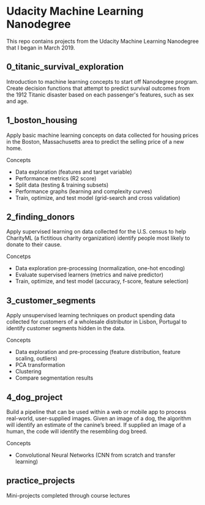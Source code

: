 # Udacity Machine Learning Nanodegree
This repo contains projects from the Udacity Machine Learning Nanodegree that I began in March 2019.

## 0_titanic_survival_exploration
Introduction to machine learning concepts to start off Nanodegree program. Create decision functions that attempt to predict survival outcomes from the 1912 Titanic disaster based on each passenger's features, such as sex and age.


## 1_boston_housing
Apply basic machine learning concepts on data collected for housing prices in the Boston, Massachusetts area to predict the selling price of a new home.

Concepts
- Data exploration (features and target variable)
- Performance metrics (R2 score)
- Split data (testing & training subsets)
- Performance graphs (learning and complexity curves)
- Train, optimize, and test model (grid-search and cross validation)

## 2_finding_donors
Apply supervised learning on data collected for the U.S. census to help CharityML (a fictitious charity organization) identify people most likely to donate to their cause. 

Concetps
- Data exploration pre-processing (normalization, one-hot encoding)
- Evaluate supervised learners (metrics and naive predictor)
- Train, optimize, and test model (accuracy, f-score, feature selection)

## 3_customer_segments
Apply unsupervised learning techniques on product spending data collected for customers of a wholesale distributor in Lisbon, Portugal to identify customer segments hidden in the data. 

Concepts
- Data exploration and pre-processing (feature distribution, feature scaling, outliers)
- PCA transformation
- Clustering
- Compare segmentation results

## 4_dog_project
Build a pipeline that can be used within a web or mobile app to process real-world, user-supplied images. Given an image of a dog, the algorithm will identify an estimate of the canine’s breed. If supplied an image of a human, the code will identify the resembling dog breed.

Concepts
- Convolutional Neural Networks (CNN from scratch and transfer learning)

## practice_projects
Mini-projects completed through course lectures
